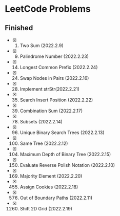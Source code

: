 # LeetCode Problems

## Finished

- [x] 1. Two Sum (2022.2.9)
- [x] 9. Palindrome Number (2022.2.23)
- [x] 14. Longest Common Prefix (2022.2.24)
- [x] 24. Swap Nodes in Pairs (2022.2.16)
- [x] 28. Implement strStr(2022.2.21)
- [x] 35. Search Insert Position (2022.2.22)
- [x] 39. Combination Sum (2022.2.17)
- [x] 78. Subsets (2022.2.14)
- [x] 96. Unique Binary Search Trees (2022.2.13)
- [x] 100. Same Tree (2022.2.12)
- [x] 104. Maximum Depth of Binary Tree (2022.2.15)
- [x] 150. Evaluate Reverse Polish Notation (2022.2.10)
- [x] 169. Majority Element (2022.2.20)
- [x] 455. Assign Cookies (2022.2.18)
- [x] 576. Out of Boundary Paths (2022.2.11)
- [x] 1260. Shift 2D Grid (2022.2.19)